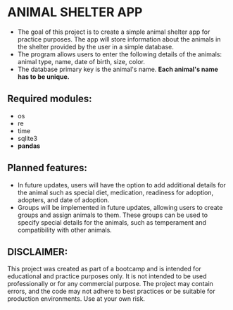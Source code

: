 # ANIMAL SHELTER APP

- The goal of this project is to create a simple animal shelter app for practice purposes. The app will store information about the animals in the shelter provided by the user in a simple database.
- The program allows users to enter the following details of the animals: animal type, name, date of birth, size, color.
- The database primary key is the animal's name. **Each animal's name has to be unique.**

## Required modules:

- os
- re
- time
- sqlite3
- **pandas**

## Planned features:

- In future updates, users will have the option to add additional details for the animal such as special diet, medication, readiness for adoption, adopters, and date of adoption.
- Groups will be implemented in future updates, allowing users to create groups and assign animals to them. These groups can be used to specify special details for the animals, such as temperament and compatibility with other animals.

## DISCLAIMER: 

This project was created as part of a bootcamp and is intended for educational and practice purposes only. It is not intended to be used professionally or for any commercial purpose. The project may contain errors, and the code may not adhere to best practices or be suitable for production environments. Use at your own risk.